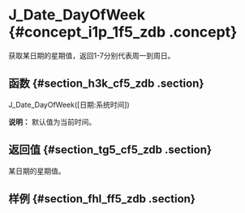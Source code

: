 # J\_Date\_DayOfWeek {#concept_i1p_1f5_zdb .concept}

获取某日期的星期值，返回1-7分别代表周一到周日。

## 函数 {#section_h3k_cf5_zdb .section}

J\_Date\_DayOfWeek\(\[日期:系统时间\]\)

**说明：** 默认值为当前时间。

## 返回值 {#section_tg5_cf5_zdb .section}

某日期的星期值。

## 样例 {#section_fhl_ff5_zdb .section}

```

```

